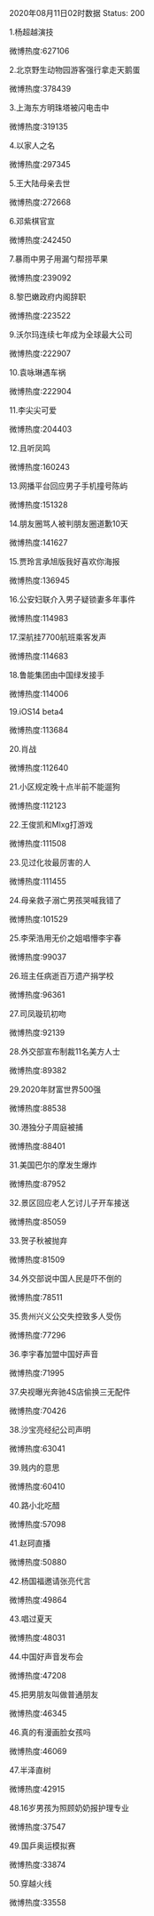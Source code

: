 2020年08月11日02时数据
Status: 200

1.杨超越演技

微博热度:627106

2.北京野生动物园游客强行拿走天鹅蛋

微博热度:378439

3.上海东方明珠塔被闪电击中

微博热度:319135

4.以家人之名

微博热度:297345

5.王大陆母亲去世

微博热度:272668

6.邓紫棋官宣

微博热度:242450

7.暴雨中男子用漏勺帮捞苹果

微博热度:239092

8.黎巴嫩政府内阁辞职

微博热度:223522

9.沃尔玛连续七年成为全球最大公司

微博热度:222907

10.袁咏琳遇车祸

微博热度:222904

11.李尖尖可爱

微博热度:204403

12.且听凤鸣

微博热度:160243

13.网播平台回应男子手机撞号陈屿

微博热度:151328

14.朋友圈骂人被判朋友圈道歉10天

微博热度:141627

15.贾玲言承旭版我好喜欢你海报

微博热度:136945

16.公安妇联介入男子疑锁妻多年事件

微博热度:114983

17.深航挂7700航班乘客发声

微博热度:114683

18.鲁能集团由中国绿发接手

微博热度:114006

19.iOS14 beta4

微博热度:113684

20.肖战

微博热度:112640

21.小区规定晚十点半前不能遛狗

微博热度:112123

22.王俊凯和Mlxg打游戏

微博热度:111508

23.见过化妆最厉害的人

微博热度:111455

24.母亲救子溺亡男孩哭喊我错了

微博热度:101529

25.李荣浩用无价之姐唱懵李宇春

微博热度:99037

26.班主任病逝百万遗产捐学校

微博热度:96361

27.司凤璇玑初吻

微博热度:92139

28.外交部宣布制裁11名美方人士

微博热度:89382

29.2020年财富世界500强

微博热度:88538

30.港独分子周庭被捕

微博热度:88401

31.美国巴尔的摩发生爆炸

微博热度:87952

32.景区回应老人乞讨儿子开车接送

微博热度:85059

33.贺子秋被抛弃

微博热度:81509

34.外交部说中国人民是吓不倒的

微博热度:78511

35.贵州兴义公交失控致多人受伤

微博热度:77296

36.李宇春加盟中国好声音

微博热度:71995

37.央视曝光奔驰4S店偷换三无配件

微博热度:70426

38.沙宝亮经纪公司声明

微博热度:63041

39.贱内的意思

微博热度:60410

40.路小北吃醋

微博热度:57098

41.赵珂直播

微博热度:50880

42.杨国福邀请张亮代言

微博热度:49864

43.唱过夏天

微博热度:48031

44.中国好声音发布会

微博热度:47208

45.把男朋友叫做普通朋友

微博热度:46345

46.真的有漫画脸女孩吗

微博热度:46069

47.半泽直树

微博热度:42915

48.16岁男孩为照顾奶奶报护理专业

微博热度:37547

49.国乒奥运模拟赛

微博热度:33874

50.穿越火线

微博热度:33558

